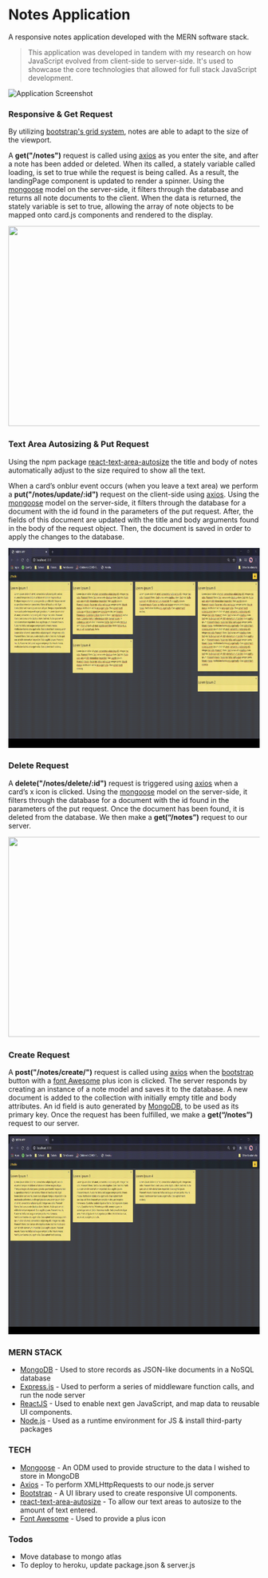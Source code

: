 # Notes Application
A responsive notes application developed with the MERN software stack.

> This application was developed in tandem with
> my research on how JavaScript evolved from
> client-side to server-side. It's used to showcase
> the core technologies that allowed for full stack
> JavaScript development.

![Application Screenshot](/../main/Screenshots/ApplicationScreenshot.png?raw=true "Optional Title")

### Responsive & Get Request
By utilizing [bootstrap's grid system](https://getbootstrap.com/docs/4.0/layout/grid/), notes are able to adapt to the size of the viewport.

A **get("/notes")** request is called using [axios](https://www.npmjs.com/package/axios-react) as you enter the site, and after a note has been added or deleted. When its called, a stately variable called loading, is set to true while the request is being called. As a result, the landingPage component is updated to render a spinner. Using the [mongoose](https://mongoosejs.com/) model on the server-side, it filters through the database and returns all note documents to the client. When the data is returned, the stately variable is set to true, allowing the array of note objects to be mapped onto card.js components and rendered to the display.


<img src="/Screenshots/Responsive.gif" width="750" height="400" />

### Text Area Autosizing & Put Request
Using the npm package [react-text-area-autosize](https://www.npmjs.com/package/react-textarea-autosize) the title and body of notes automatically adjust to the size required to show all the text. 

When a card’s onblur event occurs (when you leave a text area) we perform a **put("/notes/update/:id")** request on the client-side using [axios](https://www.npmjs.com/package/axios-react). Using the [mongoose](https://mongoosejs.com/) model on the server-side, it filters through the database for a document with the id found in the parameters of the put request. After, the fields of this document are
updated with the title and body arguments found in the body of the request object. Then, the document is saved in order to apply the changes to the database.


<img src="/Screenshots/AutoSize.gif" width="750" height="400" />

### Delete Request
A **delete("/notes/delete/:id")** request is triggered using [axios](https://www.npmjs.com/package/axios-react) when a card’s x icon is clicked.  Using the [mongoose](https://mongoosejs.com/) model on the server-side, it filters through the database for a
document with the id found in the parameters of the put request. Once the document has been found, it is deleted from the database. We then make a **get(“/notes”)** request to our server.


<img src="/Screenshots/Delete.gif" width="750" height="400" />

### Create Request
A **post("/notes/create/")** request is called using [axios](https://www.npmjs.com/package/axios-react) when the [bootstrap](https://getbootstrap.com/) button with a [font Awesome](https://fontawesome.com/) plus icon is clicked. The server responds by creating an instance of a note model and saves it to the database. A new document is added to the collection with initially empty title and body attributes. An id field is auto generated by [MongoDB](https://www.mongodb.com/), to be used as its primary key. Once the request has been fulfilled, we make a **get(“/notes”)** request to our server.


<img src="/Screenshots/Create.gif" width="750" height="400" />

### MERN STACK
* [MongoDB](https://www.mongodb.com/) - Used to store records as JSON-like documents in a NoSQL database 
* [Express.js](https://expressjs.com/) - Used to perform a series of middleware function calls, and run the node server 
* [ReactJS](https://reactjs.org/) - Used to enable next gen JavaScript, and map data to reusable UI components.
* [Node.js](https://nodejs.dev/) - Used as a runtime environment for JS & install third-party packages

### TECH
* [Mongoose](https://mongoosejs.com/) - An ODM used to provide structure to the data I wished to store in
MongoDB
* [Axios](https://www.npmjs.com/package/axios-react) - To perform XMLHttpRequests to our node.js server
* [Bootstrap](https://getbootstrap.com/) - A UI library used to create responsive UI components.
* [react-text-area-autosize](https://www.npmjs.com/package/react-textarea-autosize) - To allow our text areas to autosize to the amount of text entered.
* [Font Awesome](https://fontawesome.com/) - Used to provide a plus icon

### Todos
* Move database to mongo atlas
* To deploy to heroku, update package.json & server.js 


